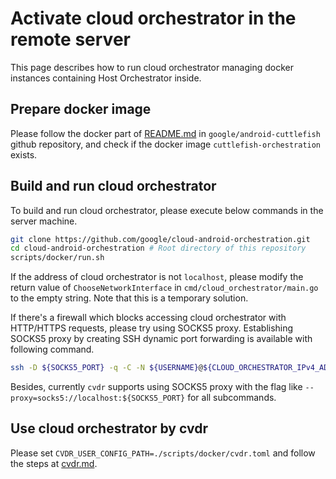 # Activate cloud orchestrator in the remote server

This page describes how to run cloud orchestrator managing docker instances
containing Host Orchestrator inside.

## Prepare docker image

Please follow the docker part of
[README.md](https://github.com/google/android-cuttlefish/blob/main/README.md#docker)
in `google/android-cuttlefish` github repository, and check if the docker image
`cuttlefish-orchestration` exists.

## Build and run cloud orchestrator

To build and run cloud orchestrator, please execute below commands in the server
machine.
```bash
git clone https://github.com/google/cloud-android-orchestration.git
cd cloud-android-orchestration # Root directory of this repository
scripts/docker/run.sh
```

If the address of cloud orchestrator is not `localhost`, please modify the
return value of `ChooseNetworkInterface` in `cmd/cloud_orchestrator/main.go` to
the empty string. Note that this is a temporary solution.

If there's a firewall which blocks accessing cloud orchestrator with HTTP/HTTPS
requests, please try using SOCKS5 proxy. Establishing SOCKS5 proxy by creating
SSH dynamic port forwarding is available with following command.
```bash
ssh -D ${SOCKS5_PORT} -q -C -N ${USERNAME}@${CLOUD_ORCHESTRATOR_IPv4_ADDRESS}
```
Besides, currently `cvdr` supports using SOCKS5 proxy with the flag like
`--proxy=socks5://localhost:${SOCKS5_PORT}` for all subcommands.

## Use cloud orchestrator by cvdr

Please set `CVDR_USER_CONFIG_PATH=./scripts/docker/cvdr.toml` and follow the
steps at [cvdr.md](cvdr.md).
